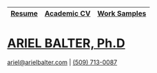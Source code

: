 | [Resume](#source=markdown/ariel-balter-resume.md&target=center.main)   | [Academic CV](#source=markdown/ariel-balter-cv.md&target=center.main) | [Work Samples](#source=markdown/work-samples.md&target=center.main) |
|  :---        |     :---:         |        ---:        |


[ARIEL BALTER, Ph.D]( )
======================
[ariel@arielbalter.com](mailto:ariel@arielbalter.com) | [(509) 713-0087](tel:509-0713-0087)

 
